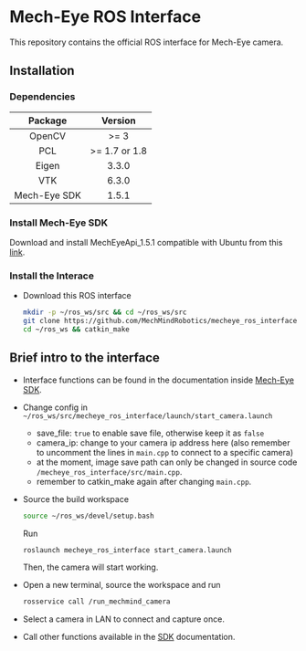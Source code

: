 # Mech-Eye ROS Interface

This repository contains the official ROS interface for Mech-Eye camera.

## Installation

### Dependencies

|   Package    |    Version    |
| :----------: | :-----------: |
|    OpenCV    |     >= 3      |
|     PCL      | >= 1.7 or 1.8 |
|    Eigen     |     3.3.0     |
|     VTK      |     6.3.0     |
| Mech-Eye SDK |     1.5.1     |

### Install Mech-Eye SDK

Download and install MechEyeApi_1.5.1 compatible with Ubuntu from this [link](https://www.mech-mind.com/download/camera-sdk.html).

### Install the Interace

- Download this ROS interface

  ```bash
  mkdir -p ~/ros_ws/src && cd ~/ros_ws/src
  git clone https://github.com/MechMindRobotics/mecheye_ros_interface
  cd ~/ros_ws && catkin_make
  ```

## Brief intro to the interface

- Interface functions can be found in the documentation inside [Mech-Eye SDK](https://www.mech-mind.com/download/camera-sdk.html).
- Change config in `~/ros_ws/src/mecheye_ros_interface/launch/start_camera.launch`
  - save_file: `true` to enable save file, otherwise keep it as `false`
  - camera_ip: change to your camera ip address here (also remember to uncomment the lines in `main.cpp` to connect to a specific camera)
  - at the moment, image save path can only be changed in source code `/mecheye_ros_interface/src/main.cpp`.
  - remember to catkin_make again after changing `main.cpp`.
- Source the build workspace

  ```bash
  source ~/ros_ws/devel/setup.bash
  ```

  Run

  ```bash
  roslaunch mecheye_ros_interface start_camera.launch 
  ```

  Then, the camera will start working.
- Open a new terminal, source the workspace and run

  ```bash
  rosservice call /run_mechmind_camera
  ```

- Select a camera in LAN to connect and capture once.
- Call other functions available in the [SDK](https://www.mech-mind.com/download/camera-sdk.html) documentation.
